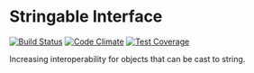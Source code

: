 # Stringable Interface

[![Build Status](https://travis-ci.org/Dhii/storage-interface.svg?branch=master)](https://travis-ci.org/Dhii/storage-interface)
[![Code Climate](https://codeclimate.com/github/Dhii/stringable-interface/badges/gpa.svg)](https://codeclimate.com/github/Dhii/stringable-interface)
[![Test Coverage](https://codeclimate.com/github/Dhii/stringable-interface/badges/coverage.svg)](https://codeclimate.com/github/Dhii/stringable-interface/coverage)

Increasing interoperability for objects that can be cast to string.
